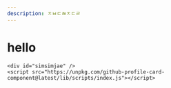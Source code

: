 ```yaml
---
description: ㅈㅂㄷㄼㅈㄷㄹ
---
```


# hello



```text
<div id="simsimjae" />
<script src="https://unpkg.com/github-profile-card-component@latest/lib/scripts/index.js"></script>
```



